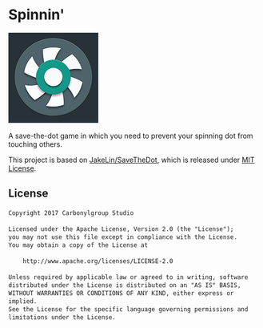 # Spinnin'
![Logo](https://raw.githubusercontent.com/HITGIF/Spinnin/master/Spinnin/Assets.xcassets/AppIcon.appiconset/Spinnin-180.png)

A save-the-dot game in which you need to prevent your spinning dot from touching others.

This project is based on [JakeLin/SaveTheDot](https://github.com/JakeLin/SaveTheDot), which is released under [MIT License](https://github.com/JakeLin/SaveTheDot/blob/master/LICENSE).

## License

    Copyright 2017 Carbonylgroup Studio

    Licensed under the Apache License, Version 2.0 (the "License");
    you may not use this file except in compliance with the License.
    You may obtain a copy of the License at

        http://www.apache.org/licenses/LICENSE-2.0

    Unless required by applicable law or agreed to in writing, software
    distributed under the License is distributed on an "AS IS" BASIS,
    WITHOUT WARRANTIES OR CONDITIONS OF ANY KIND, either express or implied.
    See the License for the specific language governing permissions and
    limitations under the License.